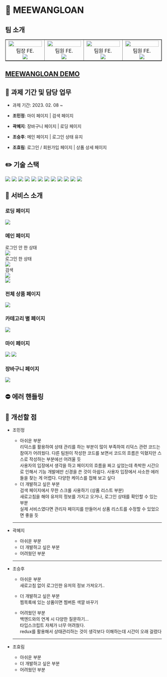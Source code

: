 # 🤑 MEEWANGLOAN

## 팀 소개

<table border>
  <tbody>
    <tr>
      <td align="center" width="200px">
        <img width="100%" src="https://avatars.githubusercontent.com/u/113992260?v=4"  alt=""/><br />
        팀장 FE.<br/>
        <a href="https://github.com/quokka-eating-carrots">
          <img src="https://img.shields.io/badge/조민정-000?style=flat-round&logo=GitHub&logoColor=white"/>
        </a>
      </td>
      <td align="center" width="200px">
        <img width="100%" src="https://avatars.githubusercontent.com/u/98737388?v=4"  alt=""/><br />
        팀원 FE.<br/>
        <a href="https://github.com/Hyetoria">
          <img src="https://img.shields.io/badge/곽혜지-000?style=flat-round&logo=GitHub&logoColor=white"/>
        </a>
      </td>
      <td align="center" width="200px">
        <img width="100%" src="https://avatars.githubusercontent.com/u/37996446?v=4"  alt=""/>
        팀원 FE.<br/>
        <a href="https://github.com/whtmdgn1409">
          <img src="https://img.shields.io/badge/조승후-000?style=flat-round&logo=GitHub&logoColor=white"/>
        </a>
      </td>
      <td align="center" width="200px">
        <img width="100%" src="https://avatars.githubusercontent.com/u/103406196?v=4"  alt=""/>
        팀원 FE.<br/>
        <a href="https://github.com/hyorimcho">
          <img src="https://img.shields.io/badge/조효림-000?style=flat-round&logo=GitHub&logoColor=white"/>
        </a>
      </td>
     </tr>
  </tbody>
</table>

## [MEEWANGLOAN DEMO](https://meewangloan.netlify.app/)

## 📅 과제 기간 및 담당 업무

- 과제 기간: 2023. 02. 08 ~

- **조민정**: 마이 페이지 | 검색 페이지
- **곽혜지**: 장바구니 페이지 | 로딩 페이지
- **조승후**: 메인 페이지 | 로그인 상태 유지
- **조효림**: 로그인 / 회원가입 페이지 | 상품 상세 페이지

## ✏️ 기술 스택

<div style="display: flex; gap: 5px; flex-wrap: wrap;">
  <img src="https://img.shields.io/badge/Vite-646CFF?style=for-the-badge&logo=Vite&logoColor=white"/>
  <img src="https://img.shields.io/badge/.ENV-ECD53F?style=for-the-badge&logo=.ENV&logoColor=black"/>
  <img src="https://img.shields.io/badge/Axios-5A29E4?style=for-the-badge&logo=Axios&logoColor=white"/>
  <img src="https://img.shields.io/badge/TypeScript-3178C6?style=for-the-badge&logo=TypeScript&logoColor=white"/>
  <img src="https://img.shields.io/badge/React-61DAFB?style=for-the-badge&logo=React&logoColor=black"/>
  <img src="https://img.shields.io/badge/React Router-CA4245?style=for-the-badge&logo=React Router&logoColor=white"/>
  <img src="https://img.shields.io/badge/Redux-674ABC?style=for-the-badge&logo=Redux&logoColor=white"/>
  <img src="https://img.shields.io/badge/Tailwind CSS-06B6D4?style=for-the-badge&logo=Tailwind CSS&logoColor=white"/>
  <img src="https://img.shields.io/badge/React Hook Form-EC5990?style=for-the-badge&logo=React Hook Form&logoColor=white"/>
  <img src="https://img.shields.io/badge/DaisyUI-5A0EF8?style=for-the-badge&logo=DaisyUI&logoColor=white"/>
  <img src="https://img.shields.io/badge/Prettier-F7B93E?style=for-the-badge&logo=Prettier&logoColor=black"/>
  <img src="https://img.shields.io/badge/ESLint-4B32C3?style=for-the-badge&logo=ESLint&logoColor=white"/>
</div>

## 🛒 서비스 소개

### 로딩 페이지

![](./images/loading.gif)

### 메인 페이지

로그인 안 한 상태 <br />
![](./images/main-1.png) <br />
로그인 한 상태 <br />
![](./images/main-2.png)<br />
검색 <br />
![](./images/search.gif)<br />
![](./images/cartfavor.gif)

### 전체 상품 페이지

![](./images/allproduct.gif)

### 카테고리 별 페이지

![](./images/category.gif)

### 마이 페이지

![](./images/favor-1.gif)
![](./images/pwtest.gif)

### 장바구니 페이지

![](./images/cart.png)

## ⛔ 에러 핸들링

## 🧐 개선할 점

- 조민정

  - 아쉬운 부분 <br />
    리덕스를 활용하여 상태 관리를 하는 부분이 많이 부족하여 리덕스 관련 코드는 참여가 어려웠다. 다른 팀원이 작성한 코드를 보면서 코드의 흐름은 익혔지만 스스로 작성하는 부분에선 어려울 듯 <br />
    사용자의 입장에서 생각을 하고 페이지의 흐름을 짜고 싶었는데 촉박한 시간으로 인해서 기능 개발에만 신경을 쓴 것이 아쉽다. 사용자 입장에서 사소한 에러들을 찾는 게 어렵다. 다양한 케이스를 접해 보고 싶다
  - 더 개발하고 싶은 부분 <br />
  검색 페이지에서 무한 스크롤 사용하기 (상품 리스트 부분) <br />
  새로고침을 해야 유저의 정보를 가지고 오거나, 로그인 상태를 확인할 수 있는 부분 <br />
  실제 서비스였다면 관리자 페이지를 만들어서 상품 리스트를 수정할 수 있었으면 좋을 듯
  <hr />

- 곽혜지

  - 아쉬운 부분 <br />
  - 더 개발하고 싶은 부분 <br />
  - 어려웠던 부분 <br />
  <hr />

- 조승후

  - 아쉬운 부분 <br />
    새로고침 없이 로그인한 유저의 정보 가져오기..

  - 더 개발하고 싶은 부분 <br />
    찜목록에 있는 상품이면 찜버튼 색깔 바꾸기
  - 어려웠던 부분 <br />
  백엔드와의 연계 시 다양한 질문하기… <br />
  타입스크립트 자체가 너무 어려웠다. <br />
  redux를 활용해서 상태관리하는 것이 생각보다 이해하는데 시간이 오래 걸렸다
  <hr />

- 조효림
  - 아쉬운 부분
  - 더 개발하고 싶은 부분
  - 어려웠던 부분
